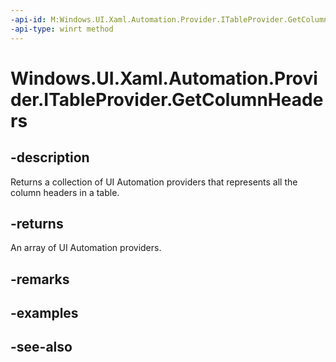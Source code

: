 ```yaml
---
-api-id: M:Windows.UI.Xaml.Automation.Provider.ITableProvider.GetColumnHeaders
-api-type: winrt method
---
```


<!-- Method syntax
public Windows.UI.Xaml.Automation.Provider.IRawElementProviderSimple[] GetColumnHeaders()
-->

# Windows.UI.Xaml.Automation.Provider.ITableProvider.GetColumnHeaders

## -description
Returns a collection of UI Automation providers that represents all the column headers in a table.



## -returns
An array of UI Automation providers.

## -remarks

## -examples

## -see-also
